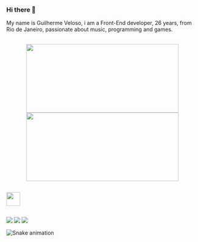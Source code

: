 ### Hi there 👋

My name is Guilherme Veloso, i am a Front-End developer, 26 years, from Rio de Janeiro, passionate about music, programming and games.

##

<div align="center">
  <a href="https://github.com/guigvd">
  <img height="180em" width="400" src="https://github-readme-stats.vercel.app/api?username=guigvd&show_icons=true&theme=tokyonight&include_all_commits=true&count_private=true"/>
  <img height="180em" width="400" src="https://github-readme-stats.vercel.app/api/top-langs/?username=guigvd&layout=compact&langs_count=7&theme=tokyonight"/>
</div>

##
  
<img height="36" src="https://skillicons.dev/icons?i=html,css,js,ts,react,nodejs,angular,java,mysql,jquery,git" />
 
##
  
<div>
  <a href="https://wa.me/5521983583395" target="_blank"><img src="https://img.shields.io/badge/WhatsApp-25D366?style=for-the-badge&logo=whatsapp&logoColor=white" /></a>
  <a href="https://www.instagram.com/guigvd/" target="_blank"><img src="https://img.shields.io/badge/Instagram-E4405F?style=for-the-badge&logo=instagram&logoColor=white" /></a>
  <a href="https://www.linkedin.com/in/guigvd/" target="_blank"><img src="https://img.shields.io/badge/LinkedIn-0077B5?style=for-the-badge&logo=linkedin&logoColor=white" /></a>
</div>

![Snake animation](https://github.com/guigvd/guigvd/blob/output/github-contribution-grid-snake.svg)

